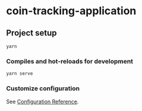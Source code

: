 # coin-tracking-application

## Project setup
```
yarn
```

### Compiles and hot-reloads for development
```
yarn serve
```

### Customize configuration
See [Configuration Reference](https://cli.vuejs.org/config/).
